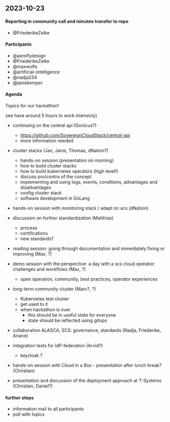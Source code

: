 ## 2023-10-23

#### Reporting in community call and minutes transfer to repo
- @FriederikeZelke

#### Participants

- @aeroflydesign
- @FriederikeZelke
- @maxwolfs
- @artificial-intelligence
- @nadja234
- @janiskemper

#### Agenda
Topics for our hackathon!

(we have around 5 hours to work intensivly)

* continuing on the central api (Gonicus?)
    * https://github.com/SovereignCloudStack/central-api
    * more information needed

* cluster stacks (Jan, Janis, Thomas, dNation?)
    * hands-on session (presentation on morning)
    * how to build cluster stacks
    * how to build kubernetes operators (high level!)
    * discuss pro/contra of the concept
    * implementing and using logs, events, conditions, advantages and disadvantages
    * config cluster stack
    * software development in GoLang

* hands-on session with monitoring stack / adapt on scs (dNation)

* discussion on further standardization (Matthias)
    * process
    * certifications
    * new standards?

* reading session: going through documentation and immediately fixing or improving (Max, ?)

* demo session with the perspective: a day with a scs cloud operator: challenges and workflows (Max, ?)
    * open operation, community, best practices, operator experiences

* long-term community cluster (Marc?, ?)
    * Kubernetes test cluster 
    * get used to it
    * when hackathon is over
        * this should be in useful state for everyone
        * state should be reflected using gitops

* collaboration ALASCA, SCS: governance, standards (Nadja, Friederike, Ariane)

* integration tests for IdP-federation (Arvid?)
    * keycloak ?

* hands-on session with Cloud in a Box - presentation after lunch break? (Christian)

* presentation and discussion of the deployment approach at T-Systems (Christian, Daniel?)

#### further steps
* information mail to all participants
* poll with topics
